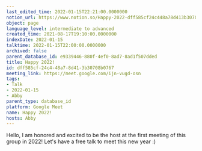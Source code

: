 ```yaml
---
last_edited_time: 2022-01-15T22:21:00.0000000
notion_url: https://www.notion.so/Happy-2022-dff585cf24c448a78d413b30708b0767
object: page
language_level: intermediate to advanced
created_time: 2021-08-17T19:10:00.0000000
indexDate: 2022-01-15
talktime: 2022-01-15T22:00:00.0000000
archived: false
parent_database_id: e9339446-880f-4ef0-8ad7-8ad1f507dded
title: Happy 2022!
id: dff585cf-24c4-48a7-8d41-3b30708b0767
meeting_link: https://meet.google.com/ijn-vugd-osn
tags:
- Talk
- 2022-01-15
- Abby
parent_type: database_id
platform: Google Meet
name: Happy 2022!
hosts: Abby
---
```


Hello, I am honored and excited to be the host at the first meeting of this group in 2022! Let's have a free talk to meet this new year :)





